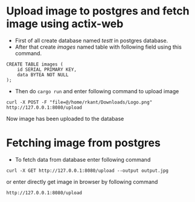 # Upload image to postgres and fetch image using actix-web 
* First of all create database named <i>testt</i> in postgres database.
* After that create <i>images</i> named table with following field using this command.
```
CREATE TABLE images (
    id SERIAL PRIMARY KEY,
    data BYTEA NOT NULL
);
```
* Then do ```cargo run``` and enter following command to upload image
```
curl -X POST -F "file=@/home/rkant/Downloads/Logo.png" http://127.0.0.1:8080/upload
```
Now image has been uploaded to the database

# Fetching image from postgres
* To fetch data from database enter following command
```
curl -X GET http://127.0.0.1:8080/upload --output output.jpg
```
or enter directly get image in browser by following command
```
http://127.0.0.1:8080/upload
```
